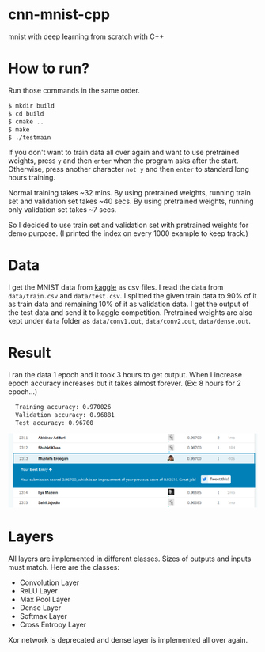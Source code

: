 # cnn-mnist-cpp
mnist with deep learning from scratch with C++

# How to run?

Run those commands in the same order.

```
$ mkdir build
$ cd build
$ cmake ..
$ make
$ ./testmain
```

If you don't want to train data all over again and want to use pretrained weights, press `y` and then `enter` when the program asks after the start. Otherwise, press another character `not y` and then `enter` to standard long hours training.

Normal training takes ~32 mins.
By using pretrained weights, running train set and validation set takes ~40 secs.
By using pretrained weights, running only validation set takes ~7 secs.

So I decided to use train set and validation set with pretrained weights for demo purpose.
(I printed the index on every 1000 example to keep track.)

# Data

I get the MNIST data from [kaggle](https://www.kaggle.com/c/digit-recognizer/data) as csv files. I read the data from `data/train.csv` and `data/test.csv`. I splitted the given train data to 90% of it as train data and remaining 10% of it as validation data. I get the output of the test data and send it to kaggle competition. Pretrained weights are also kept under `data` folder as `data/conv1.out`, `data/conv2.out`, `data/dense.out`.

# Result

I ran the data 1 epoch and it took 3 hours to get output. When I increase epoch accuracy increases but it takes almost forever. (Ex: 8 hours for 2 epoch...)
```
  Training accuracy: 0.970026
  Validation accuracy: 0.96881
  Test accuracy: 0.96700
```
![result](/kaggle.png)

# Layers

All layers are implemented in different classes. Sizes of outputs and inputs must match. Here are the classes:

- Convolution Layer
- ReLU Layer
- Max Pool Layer
- Dense Layer
- Softmax Layer
- Cross Entropy Layer

Xor network is deprecated and dense layer is implemented all over again.
